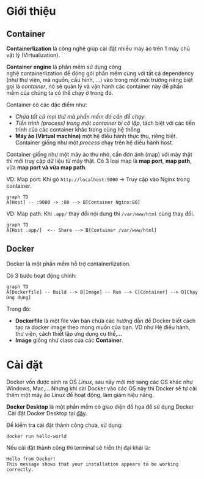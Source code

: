 
# Giới thiệu

## Container

**Containerlization** là công nghệ giúp cài đặt nhiều máy ảo trên 1 máy chủ vật lý (Virtualization).

**Container engine** là phần mềm sử dụng công nghệ containerlization để đóng gói phần mềm cùng với tất cả dependency (như thư viện, mã nguồn, cấu hình, ...) vào trong một môi trường riêng biệt gọi là *container*, nó sẽ quản lý và vận hành các container này để phần mềm của chúng ta có thể chạy ở trong đó.

Container có các đặc điểm như:
- *Chứa tất cả mọi thứ mà phần mềm đó cần để chạy*.
- *Tiến trình (process) trong một container bị cô lập*, tách biệt với các tiến trình của các container khác trong cùng hệ thống
- **Máy ảo (Virtual machine)** một hệ điều hành thực thụ, riêng biệt. Container giống như một *process* chạy trên hệ điều hành host.

Container giống như một máy ảo thu nhỏ, cần đơn ánh (map) với máy thật thì mới truy cập dữ liệu từ máy thật. Có 3 loại map là **map port**, **map path**, vừa **map port và vừa map path**.

VD: Map port: Khi gõ `http://localhost:9000` -> Truy cập vào Nginx trong container.
```mermaid
graph TD
A[Host] -- :9000 -> :80 --> B[Container Nginx:80]
```

VD: Map path: Khi `.app/` thay đổi nội dung thì `/var/www/html` cũng thay đổi.
```mermaid
graph TD
A[Host .app/]  <-- Share --> B[Container /var/www/html]
```

## Docker

Docker là một phần mềm hỗ trợ containerlization.

Có 3 bước hoạt động chính:
```mermaid
graph TD
A[Dockerfile] -- Build --> B[Image] -- Run --> C[Container] --> D[Chạy ứng dụng]
```

Trong đó:
- **Dockerfile** là một file văn bản chứa các hướng dẫn để Docker biết cách tạo ra docker image theo mong muốn của bạn. VD như Hệ điều hành, thư viện, cách thiết lập ứng dụng cụ thể,...
- **Image** giống như class của các **Container**.

# Cài đặt

Docker vốn được sinh ra OS *Linux*, sau này mới mở sang các OS khác như Windows, Mac,... Nhưng khi cài Docker vào các OS này thì Docker sẽ tự cài thêm một máy ảo Linux để hoạt động, làm giảm hiệu năng.

**Docker Desktop** là một phần mềm có giao diện đồ họa để sử dụng Docker .Cài đặt Docker Desktop tại [đây](https://docs.docker.com/get-started/get-docker/).

Để kiểm tra cài đặt thành công chưa, sử dụng:
```shell
docker run hello-world
```

Nếu cài đặt thành công thì terminal sẽ hiển thị đại khái là:
```shell
Hello from Docker!
This message shows that your installation appears to be working correctly.
```






